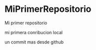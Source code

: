 # MiPrimerRepositorio
Mi primer repositorio


mi primera conribucion local 

un commit mas desde github
